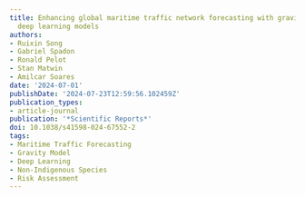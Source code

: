 ```yaml
---
title: Enhancing global maritime traffic network forecasting with gravity-inspired
  deep learning models
authors:
- Ruixin Song
- Gabriel Spadon
- Ronald Pelot
- Stan Matwin
- Amilcar Soares
date: '2024-07-01'
publishDate: '2024-07-23T12:59:56.102459Z'
publication_types:
- article-journal
publication: '*Scientific Reports*'
doi: 10.1038/s41598-024-67552-2
tags:
- Maritime Traffic Forecasting
- Gravity Model
- Deep Learning
- Non-Indigenous Species
- Risk Assessment
---
```

